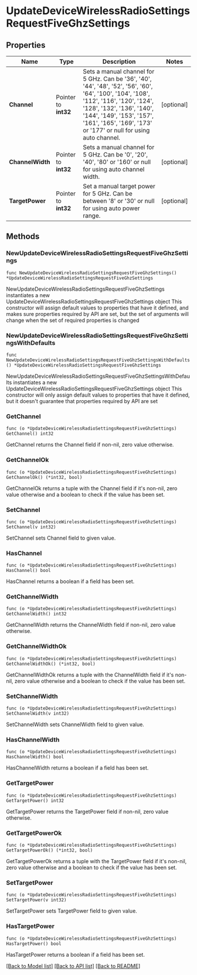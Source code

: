 # UpdateDeviceWirelessRadioSettingsRequestFiveGhzSettings

## Properties

Name | Type | Description | Notes
------------ | ------------- | ------------- | -------------
**Channel** | Pointer to **int32** | Sets a manual channel for 5 GHz. Can be &#39;36&#39;, &#39;40&#39;, &#39;44&#39;, &#39;48&#39;, &#39;52&#39;, &#39;56&#39;, &#39;60&#39;, &#39;64&#39;, &#39;100&#39;, &#39;104&#39;, &#39;108&#39;, &#39;112&#39;, &#39;116&#39;, &#39;120&#39;, &#39;124&#39;, &#39;128&#39;, &#39;132&#39;, &#39;136&#39;, &#39;140&#39;, &#39;144&#39;, &#39;149&#39;, &#39;153&#39;, &#39;157&#39;, &#39;161&#39;, &#39;165&#39;, &#39;169&#39;, &#39;173&#39; or &#39;177&#39; or null for using auto channel. | [optional] 
**ChannelWidth** | Pointer to **int32** | Sets a manual channel for 5 GHz. Can be &#39;0&#39;, &#39;20&#39;, &#39;40&#39;, &#39;80&#39; or &#39;160&#39; or null for using auto channel width. | [optional] 
**TargetPower** | Pointer to **int32** | Set a manual target power for 5 GHz. Can be between &#39;8&#39; or &#39;30&#39; or null for using auto power range. | [optional] 

## Methods

### NewUpdateDeviceWirelessRadioSettingsRequestFiveGhzSettings

`func NewUpdateDeviceWirelessRadioSettingsRequestFiveGhzSettings() *UpdateDeviceWirelessRadioSettingsRequestFiveGhzSettings`

NewUpdateDeviceWirelessRadioSettingsRequestFiveGhzSettings instantiates a new UpdateDeviceWirelessRadioSettingsRequestFiveGhzSettings object
This constructor will assign default values to properties that have it defined,
and makes sure properties required by API are set, but the set of arguments
will change when the set of required properties is changed

### NewUpdateDeviceWirelessRadioSettingsRequestFiveGhzSettingsWithDefaults

`func NewUpdateDeviceWirelessRadioSettingsRequestFiveGhzSettingsWithDefaults() *UpdateDeviceWirelessRadioSettingsRequestFiveGhzSettings`

NewUpdateDeviceWirelessRadioSettingsRequestFiveGhzSettingsWithDefaults instantiates a new UpdateDeviceWirelessRadioSettingsRequestFiveGhzSettings object
This constructor will only assign default values to properties that have it defined,
but it doesn't guarantee that properties required by API are set

### GetChannel

`func (o *UpdateDeviceWirelessRadioSettingsRequestFiveGhzSettings) GetChannel() int32`

GetChannel returns the Channel field if non-nil, zero value otherwise.

### GetChannelOk

`func (o *UpdateDeviceWirelessRadioSettingsRequestFiveGhzSettings) GetChannelOk() (*int32, bool)`

GetChannelOk returns a tuple with the Channel field if it's non-nil, zero value otherwise
and a boolean to check if the value has been set.

### SetChannel

`func (o *UpdateDeviceWirelessRadioSettingsRequestFiveGhzSettings) SetChannel(v int32)`

SetChannel sets Channel field to given value.

### HasChannel

`func (o *UpdateDeviceWirelessRadioSettingsRequestFiveGhzSettings) HasChannel() bool`

HasChannel returns a boolean if a field has been set.

### GetChannelWidth

`func (o *UpdateDeviceWirelessRadioSettingsRequestFiveGhzSettings) GetChannelWidth() int32`

GetChannelWidth returns the ChannelWidth field if non-nil, zero value otherwise.

### GetChannelWidthOk

`func (o *UpdateDeviceWirelessRadioSettingsRequestFiveGhzSettings) GetChannelWidthOk() (*int32, bool)`

GetChannelWidthOk returns a tuple with the ChannelWidth field if it's non-nil, zero value otherwise
and a boolean to check if the value has been set.

### SetChannelWidth

`func (o *UpdateDeviceWirelessRadioSettingsRequestFiveGhzSettings) SetChannelWidth(v int32)`

SetChannelWidth sets ChannelWidth field to given value.

### HasChannelWidth

`func (o *UpdateDeviceWirelessRadioSettingsRequestFiveGhzSettings) HasChannelWidth() bool`

HasChannelWidth returns a boolean if a field has been set.

### GetTargetPower

`func (o *UpdateDeviceWirelessRadioSettingsRequestFiveGhzSettings) GetTargetPower() int32`

GetTargetPower returns the TargetPower field if non-nil, zero value otherwise.

### GetTargetPowerOk

`func (o *UpdateDeviceWirelessRadioSettingsRequestFiveGhzSettings) GetTargetPowerOk() (*int32, bool)`

GetTargetPowerOk returns a tuple with the TargetPower field if it's non-nil, zero value otherwise
and a boolean to check if the value has been set.

### SetTargetPower

`func (o *UpdateDeviceWirelessRadioSettingsRequestFiveGhzSettings) SetTargetPower(v int32)`

SetTargetPower sets TargetPower field to given value.

### HasTargetPower

`func (o *UpdateDeviceWirelessRadioSettingsRequestFiveGhzSettings) HasTargetPower() bool`

HasTargetPower returns a boolean if a field has been set.


[[Back to Model list]](../README.md#documentation-for-models) [[Back to API list]](../README.md#documentation-for-api-endpoints) [[Back to README]](../README.md)



